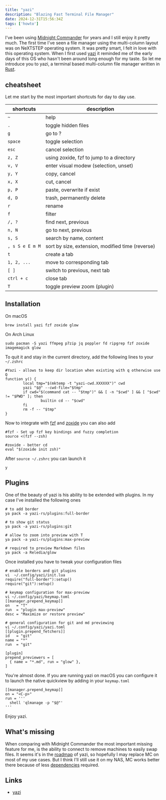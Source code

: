 ```yaml
---
title: "yazi"
description: "Blazing Fast Terminal File Manager"
date: 2024-12-31T15:56:34Z
tags: ['howto']
---
```


I've been using [Midnight Commander](https://midnight-commander.org/) for years and I still enjoy it pretty much. The first time I've seen a file manager using the multi-column layout was on NeXTSTEP operating system. It was pretty smart, I felt in love with this operating system. When I first used [yazi](https://github.com/sxyazi/yazi) it reminded me of the early days of this OS who hasn't been around long enough for my taste. So let me introduce you to yazi, a terminal based multi-column file manager written in [Rust](https://www.rust-lang.org/).

## cheatsheet
Let me start by the most important shortcuts for day to day use.

| shortcuts | description |
| --- | --- |
| `~` | help |
| `.` | toggle hidden files |
| `g` | go to ? |
| `space` | toggle selection |
| `esc` | cancel selection |
| `z, Z` | using zoxide, fzf to jump to a directory |
| `v, V` | enter visual modew (selection, unset) |
| `y, Y` | copy, cancel |
| `x, X` | cut, cancel |
| `p, P` | paste, overwrite if exist |
| `d, D` | trash, permanently delete |
| `r` | rename |
| `f` | filter |
| `/, ?` | find next, previous |
| `n, N` | go to next, previous |
| `s, S` | search by name, content |
| `, s S e E m M` | sort by size, extension, modified time (reverse) |
| `t` | create a tab |
| `1, 2, ...` | move to corresponding tab |
| `[ ]` | switch to previous, next tab |
| `ctrl + c` | close tab |
| `T` | toggle preview zoom (plugin) |

## Installation

On macOS

```shell
brew install yazi fzf zoxide glow
```

On Arch Linux

```shell
sudo pacman -S yazi ffmpeg p7zip jq poppler fd ripgrep fzf zoxide imagemagick glow
```

To quit it and stay in the current directory, add the following lines to your ```~/.zshrc```

```shell
#Yazi - allows to keep dir location when existing with q otherwise use Q
function y() {
        local tmp="$(mktemp -t "yazi-cwd.XXXXXX")" cwd
        yazi "$@" --cwd-file="$tmp"
        if cwd="$(command cat -- "$tmp")" && [ -n "$cwd" ] && [ "$cwd" != "$PWD" ]; then
                builtin cd -- "$cwd"
        fi
        rm -f -- "$tmp"
}
```

Now to integrate with [fzf](https://github.com/junegunn/fzf) and [zoxide](https://github.com/ajeetdsouza/zoxide) you can also add

```shell
#fzf - Set up fzf key bindings and fuzzy completion
source <(fzf --zsh)

#zoxide - better cd
eval "$(zoxide init zsh)"
```

After ```source ~/.zshrc``` you can launch it

```shell
y
```

## Plugins

One of the beauty of yazi is his ability to be extended with plugins. In my case I've installed the following ones

```shell
# to add border
ya pack -a yazi-rs/plugins:full-border

# to show git status
ya pack -a yazi-rs/plugins:git

# allow to zoom into preview with T
ya pack -a yazi-rs/plugins:max-preview

# required to preview Markdown files
ya pack -a Reledia/glow
```

Once installed you have to tweak your configuration files

```shell
# enable borders and git plugins
vi  ~/.config/yazi/init.lua
require("full-border"):setup()
require("git"):setup()

# keymap configuration for max-preview
vi ~/.config/yazi/keymap.toml
[[manager.prepend_keymap]]
on   = "T"
run  = "plugin max-preview"
desc = "Maximize or restore preview"

# general configuration for git and md previewing
vi ~/.config/yazi/yazi.toml
[[plugin.prepend_fetchers]]
id   = "git"
name = "*"
run  = "git"

[plugin]
prepend_previewers = [
  { name = "*.md", run = "glow" },
]
```

You're almost done. If you are running yazi on macOS you can configure it to launch the native quickview by adding in your ```keymap.toml```

```shell
[[manager.prepend_keymap]]
on = "<C-p>"
run = '''
  shell 'qlmanage -p "$@"'
'''
```

Enjoy yazi.


## What's missing

When comparing with Midnight Commander the most important missing feature for me, is the ability to connect to remove machines to easily swap files. It seems it's in the [roadmap](https://github.com/sxyazi/yazi/issues/611) of yazi, so hopefully I may replace MC on most of my use cases. But I think I'll still use it on my NAS, MC works better there because of less [dependencies](https://yazi-rs.github.io/docs/installation) required.

## Links

- [yazi](https://yazi-rs.github.io/)